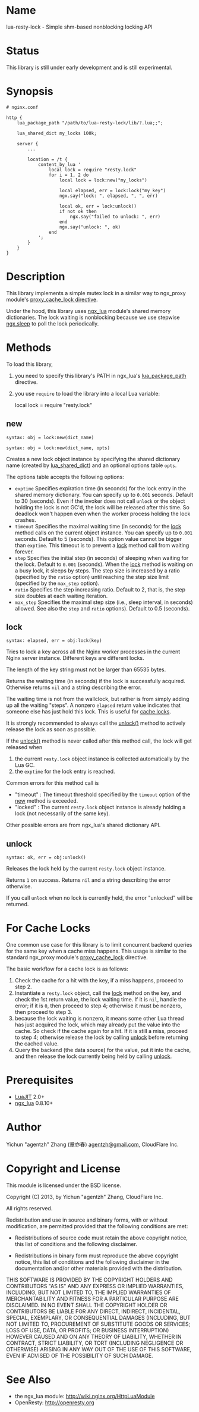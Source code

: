Name
====

lua-resty-lock - Simple shm-based nonblocking locking API

Status
======

This library is still under early development and is still experimental.

Synopsis
========

    # nginx.conf

    http {
        lua_package_path "/path/to/lua-resty-lock/lib/?.lua;;";

        lua_shared_dict my_locks 100k;

        server {
            ...

            location = /t {
                content_by_lua '
                    local lock = require "resty.lock"
                    for i = 1, 2 do
                        local lock = lock:new("my_locks")

                        local elapsed, err = lock:lock("my_key")
                        ngx.say("lock: ", elapsed, ", ", err)

                        local ok, err = lock:unlock()
                        if not ok then
                            ngx.say("failed to unlock: ", err)
                        end
                        ngx.say("unlock: ", ok)
                    end
                ';
            }
        }
    }

Description
===========

This library implements a simple mutex lock in a similar way to ngx_proxy module's [proxy_cache_lock directive](http://nginx.org/en/docs/http/ngx_http_proxy_module.html#proxy_cache_lock).

Under the hood, this library uses [ngx_lua](http://wiki.nginx.org/HttpLuaModule) module's shared memory dictionaries. The lock waiting is nonblocking because we use stepwise [ngx.sleep](http://wiki.nginx.org/HttpLuaModule#ngx.sleep) to poll the lock periodically.

Methods
=======

To load this library,

1. you need to specify this library's PATH in ngx_lua's [lua_package_path](http://wiki.nginx.org/HttpLuaModule#lua_package_path) directive.
2. you use `require` to load the library into a local Lua variable:

    local lock = require "resty.lock"

new
---
`syntax: obj = lock:new(dict_name)`

`syntax: obj = lock:new(dict_name, opts)`

Creates a new lock object instance by specifying the shared dictionary name (created by [lua_shared_dict](http://wiki.nginx.org/HttpLuaModule#lua_shared_dict)) and an optional options table `opts`.

The options table accepts the following options:

* `exptime`
Specifies expiration time (in seconds) for the lock entry in the shared memory dictionary. You can specify up to `0.001` seconds. Default to 30 (seconds). Even if the invoker does not call `unlock` or the object holding the lock is not GC'd, the lock will be released after this time. So deadlock won't happen even when the worker process holding the lock crashes.
* `timeout`
Specifies the maximal waiting time (in seconds) for the [lock](#lock) method calls on the current object instance. You can specify up to `0.001` seconds. Default to 5 (seconds). This option value cannot be bigger than `exptime`. This timeout is to prevent a [lock](#lock) method call from waiting forever.
* `step`
Specifies the initial step (in seconds) of sleeping when waiting for the lock. Default to `0.001` (seconds). When the [lock](#lock) method is waiting on a busy lock, it sleeps by steps. The step size is increased by a ratio (specified by the `ratio` option) until reaching the step size limit (specified by the `max_step` option).
* `ratio`
Specifies the step increasing ratio. Default to 2, that is, the step size doubles at each waiting iteration.
* `max_step`
Specifies the maximal step size (i.e., sleep interval, in seconds) allowed. See also the `step` and `ratio` options). Default to 0.5 (seconds).

lock
----
`syntax: elapsed, err = obj:lock(key)`

Tries to lock a key across all the Nginx worker processes in the current Nginx server instance. Different keys are different locks.

The length of the key string must not be larger than 65535 bytes.

Returns the waiting time (in seconds) if the lock is successfully acquired. Otherwise returns `nil` and a string describing the error.

The waiting time is not from the wallclock, but rather is from simply adding up all the waiting "steps". A nonzero `elapsed` return value indicates that someone else has just hold this lock. This is useful for [cache locks](#for-cache-locks).

It is strongly recommended to always call the [unlock()](#unlock) method to actively release the lock as soon as possible.

If the [unlock()](#unlock) method is never called after this method call, the lock will get released when
1. the current `resty.lock` object instance is collected automatically by the Lua GC.
2. the `exptime` for the lock entry is reached.

Common errors for this method call is
* "timeout"
: The timeout threshold specified by the `timeout` option of the [new](#new) method is exceeded.
* "locked"
: The current `resty.lock` object instance is already holding a lock (not necessarily of the same key).

Other possible errors are from ngx_lua's shared dictionary API.

unlock
------
`syntax: ok, err = obj:unlock()`

Releases the lock held by the current `resty.lock` object instance.

Returns `1` on success. Returns `nil` and a string describing the error otherwise.

If you call `unlock` when no lock is currently held, the error "unlocked" will be returned.

For Cache Locks
===============

One common use case for this library is to limit concurrent backend queries for the same key when a cache miss happens. This usage is similar to the standard ngx_proxy module's [proxy_cache_lock](http://nginx.org/en/docs/http/ngx_http_proxy_module.html#proxy_cache_lock) directive.

The basic workflow for a cache lock is as follows:

1. Check the cache for a hit with the key, if a miss happens, proceed to step 2.
2. Instantiate a `resty.lock` object, call the [lock](#lock) method on the key, and check the 1st return value, the lock waiting time. If it is `nil`, handle the error; if it is `0`, then proceed to step 4; otherwise it must be nonzero, then proceed to step 3.
3. because the lock waiting is nonzero, it means some other Lua thread has just acquired the lock, which may already put the value into the cache. So check if the cache again for a hit. If it is still a miss, proceed to step 4; otherwise release the lock by calling [unlock](#unlock) before returning the cached value.
4. Query the backend (the data source) for the value, put it into the cache, and then release the lock currently being held by calling [unlock](#unlock).

Prerequisites
=============

* [LuaJIT](http://luajit.org) 2.0+
* [ngx_lua](http://wiki.nginx.org/HttpLuaModule) 0.8.10+

Author
======

Yichun "agentzh" Zhang (章亦春) <agentzh@gmail.com>, CloudFlare Inc.

Copyright and License
=====================

This module is licensed under the BSD license.

Copyright (C) 2013, by Yichun "agentzh" Zhang, CloudFlare Inc.

All rights reserved.

Redistribution and use in source and binary forms, with or without modification, are permitted provided that the following conditions are met:

* Redistributions of source code must retain the above copyright notice, this list of conditions and the following disclaimer.

* Redistributions in binary form must reproduce the above copyright notice, this list of conditions and the following disclaimer in the documentation and/or other materials provided with the distribution.

THIS SOFTWARE IS PROVIDED BY THE COPYRIGHT HOLDERS AND CONTRIBUTORS "AS IS" AND ANY EXPRESS OR IMPLIED WARRANTIES, INCLUDING, BUT NOT LIMITED TO, THE IMPLIED WARRANTIES OF MERCHANTABILITY AND FITNESS FOR A PARTICULAR PURPOSE ARE DISCLAIMED. IN NO EVENT SHALL THE COPYRIGHT HOLDER OR CONTRIBUTORS BE LIABLE FOR ANY DIRECT, INDIRECT, INCIDENTAL, SPECIAL, EXEMPLARY, OR CONSEQUENTIAL DAMAGES (INCLUDING, BUT NOT LIMITED TO, PROCUREMENT OF SUBSTITUTE GOODS OR SERVICES; LOSS OF USE, DATA, OR PROFITS; OR BUSINESS INTERRUPTION) HOWEVER CAUSED AND ON ANY THEORY OF LIABILITY, WHETHER IN CONTRACT, STRICT LIABILITY, OR TORT (INCLUDING NEGLIGENCE OR OTHERWISE) ARISING IN ANY WAY OUT OF THE USE OF THIS SOFTWARE, EVEN IF ADVISED OF THE POSSIBILITY OF SUCH DAMAGE.

See Also
========
* the ngx_lua module: http://wiki.nginx.org/HttpLuaModule
* OpenResty: http://openresty.org
